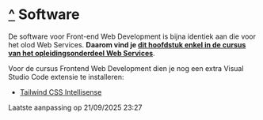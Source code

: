 # [^](README.md) Software

De software voor Front-end Web Development is bijna identiek aan die voor het olod Web Services. **Daarom vind je [dit hoofdstuk enkel in de cursus van het opleidingsonderdeel Web Services](https://hogent-frontendweb.github.io/webservices-cursus/#/./0-intro/software)**.

Voor de cursus Frontend Web Development dien je nog een extra Visual Studio Code extensie te installeren:

- [Tailwind CSS Intellisense](https://marketplace.visualstudio.com/items?itemName=bradlc.vscode-tailwindcss)

Laatste aanpassing op 21/09/2025 23:27
